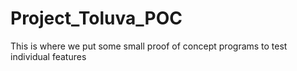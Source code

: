 # Project_Toluva_POC
This is where we put some small proof of concept programs to test individual features
